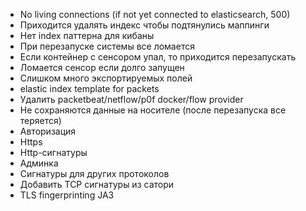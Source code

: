 * No living connections (if not yet connected to elasticsearch, 500)
* Приходится удалять индекс чтобы подтянулись маппинги
* Нет index паттерна для кибаны
* При перезапуске системы все ломается
* Если контейнер с сенсором упал, то приходится перезапускать
* Ломается сенсор если долго запущен
* Слишком много экспортируемых полей
* elastic index template for packets
* Удалить packetbeat/netflow/p0f docker/flow provider 
* Не сохраняются данные на носителе (после перезапуска все теряется)
* Авторизация
* Https
* Http-сигнатуры
* Админка
* Сигнатуры для других протоколов
* Добавить TCP сигнатуры из сатори
* TLS fingerprinting JA3

